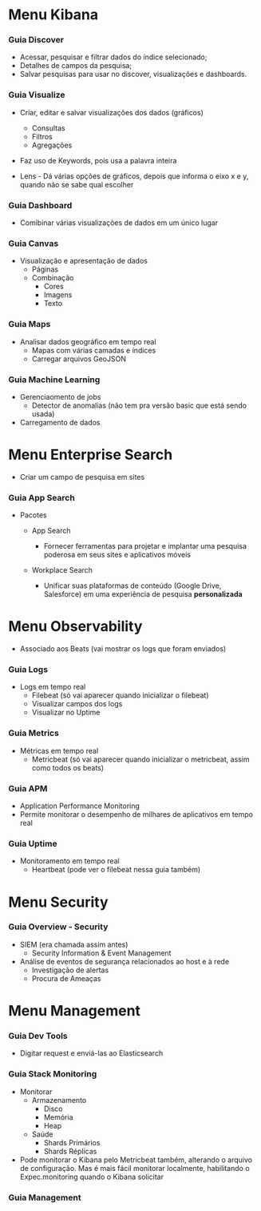 # Menu Kibana

### Guia Discover

- Acessar, pesquisar e filtrar dados do índice selecionado;
- Detalhes de campos da pesquisa;
- Salvar pesquisas para usar no discover, visualizações e dashboards.

### Guia Visualize

- Criar, editar e salvar visualizações dos dados (gráficos)
  - Consultas
  - Filtros
  - Agregações
 
- Faz uso de Keywords, pois usa a palavra inteira
- Lens - Dá várias opções de gráficos, depois que informa o eixo x e y, quando não se sabe qual escolher

### Guia Dashboard

- Comibinar várias visualizações de dados em um único lugar

### Guia Canvas

- Visualização e apresentação de dados
  - Páginas
  - Combinação
    - Cores
    - Imagens
    - Texto
   
### Guia Maps

- Analisar dados geográfico em tempo real
  - Mapas com várias camadas e índices
  - Carregar arquivos GeoJSON

### Guia Machine Learning
- Gerenciaomento de jobs
  - Detector de anomalias (não tem pra versão basic que está sendo usada)
- Carregamento de dados

# Menu Enterprise Search

- Criar um campo de pesquisa em sites

### Guia App Search

- Pacotes
  - App Search
    - Fornecer ferramentas para projetar e implantar uma pesquisa poderosa em seus sites e aplicativos móveis
   
  - Workplace Search
    - Unificar suas plataformas de conteúdo (Google Drive, Salesforce) em uma experiência de pesquisa **personalizada**

# Menu Observability

- Associado aos Beats (vai mostrar os logs que foram enviados)

### Guia Logs
- Logs em tempo real
  - Filebeat (só vai aparecer quando inicializar o filebeat)
  - Visualizar campos dos logs
  - Visualizar no Uptime

### Guia Metrics
- Métricas em tempo real
  - Metricbeat (só vai aparecer quando inicializar o metricbeat, assim como todos os beats)
 
### Guia APM
- Application Performance Monitoring
- Permite monitorar o desempenho de milhares de aplicativos em tempo real

### Guia Uptime
- Monitoramento em tempo real
  - Heartbeat (pode ver o filebeat nessa guia também)
 
# Menu Security

### Guia Overview - Security

- SIEM (era chamada assim antes)
  - Security Information & Event Management
- Análise de eventos de segurança relacionados ao host e à rede
  - Investigação de alertas
  - Procura de Ameaças
 
# Menu Management

### Guia Dev Tools

- Digitar request e enviá-las ao Elasticsearch

### Guia Stack Monitoring

- Monitorar
  - Armazenamento
    - Disco
    - Memória
    - Heap
  - Saúde
    - Shards Primários
    - Shards Réplicas
-  Pode monitorar o Kibana pelo Metricbeat também, alterando o arquivo de configuração. Mas é mais fácil monitorar localmente, habilitando o Expec.monitoring quando o Kibana solicitar

### Guia Management
